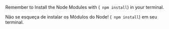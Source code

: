 Remember to Install the Node Modules with
(`` npm install``) in your terminal.

Não se esqueça de instalar os Módulos do Node!
(`` npm install``) em seu terminal.
